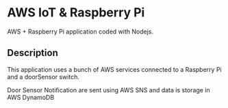 # AWS IoT & Raspberry Pi
AWS + Raspberry Pi application coded with Nodejs.
## Description
This application uses a bunch of AWS services connected to a Raspberry Pi and a doorSensor switch.


Door Sensor Notification are sent using AWS SNS and data is storage in AWS DynamoDB

